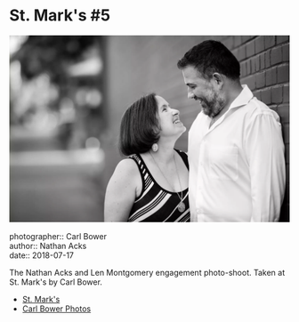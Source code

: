 # St. Mark's #5

![Len and Nathan in the alley next to St. Mark's](assets/2018-07-17-set-2-st-marks-05.webp)

photographer:: Carl Bower  
author:: Nathan Acks  
date:: 2018-07-17

The Nathan Acks and Len Montgomery engagement photo-shoot. Taken at St. Mark's by Carl Bower.

* [St. Mark's](http://www.stmarkscoffeehouse.com)
* [Carl Bower Photos](https://carlbowerphotos.com)
